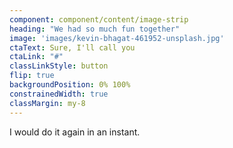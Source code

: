 ```yaml
---
component: component/content/image-strip
heading: "We had so much fun together"
image: 'images/kevin-bhagat-461952-unsplash.jpg'
ctaText: Sure, I'll call you
ctaLink: "#"
classLinkStyle: button
flip: true
backgroundPosition: 0% 100%
constrainedWidth: true
classMargin: my-8
---
```


I would do it again in an instant.

